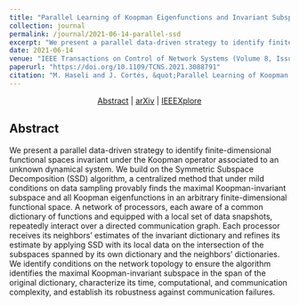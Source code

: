 ```yaml
---
title: "Parallel Learning of Koopman Eigenfunctions and Invariant Subspaces for Accurate Long-Term Prediction"
collection: journal
permalink: /journal/2021-06-14-parallel-ssd
excerpt: "We present a parallel data-driven strategy to identify finite-dimensional functional spaces invariant under the Koopman operator associated to an unknown dynamical system. We build on the Symmetric Subspace Decomposition (SSD) algorithm, a centralized method that under mild conditions on data sampling provably finds the maximal Koopman-invariant subspace and all Koopman eigenfunctions in an arbitrary finite-dimensional functional space. A network of processors, each aware of a common dictionary of functions and equipped with a local set of data snapshots, repeatedly interact over a directed communication graph. Each processor receives its neighbors’ estimates of the invariant dictionary and refines its estimate by applying SSD with its local data on the intersection of the subspaces spanned by its own dictionary and the neighbors’ dictionaries. We identify conditions on the network topology to ensure the algorithm identifies the maximal Koopman-invariant subspace in the span of the original dictionary, characterize its time, computational, and communication complexity, and establish its robustness against communication failures."
date: 2021-06-14
venue: "IEEE Transactions on Control of Network Systems (Volume 8, Issue 4)"
paperurl: "https://doi.org/10.1109/TCNS.2021.3088791"
citation: "M. Haseli and J. Cortés, &quot;Parallel Learning of Koopman Eigenfunctions and Invariant Subspaces for Accurate Long-Term Prediction,&quot; in <i>IEEE Transactions on Control of Network Systems</i>, vol. 8, no. 4, pp. 1833-1845, Dec. 2021, doi: 10.1109/TCNS.2021.3088791."
---
```


<p style="text-align:center"> <a href="http://terrano.ucsd.edu/jorge/publications/jp/jp137.html">Abstract</a> | <a href="https://arxiv.org/abs/2005.06138">arXiv</a> | <a href="https://doi.org/10.1109/TCNS.2021.3088791">IEEEXplore</a> </p>

## Abstract

We present a parallel data-driven strategy to identify finite-dimensional functional spaces invariant under the Koopman operator associated to an unknown dynamical system. We build on the Symmetric Subspace Decomposition (SSD) algorithm, a centralized method that under mild conditions on data sampling provably finds the maximal Koopman-invariant subspace and all Koopman eigenfunctions in an arbitrary finite-dimensional functional space. A network of processors, each aware of a common dictionary of functions and equipped with a local set of data snapshots, repeatedly interact over a directed communication graph. Each processor receives its neighbors’ estimates of the invariant dictionary and refines its estimate by applying SSD with its local data on the intersection of the subspaces spanned by its own dictionary and the neighbors’ dictionaries. We identify conditions on the network topology to ensure the algorithm identifies the maximal Koopman-invariant subspace in the span of the original dictionary, characterize its time, computational, and communication complexity, and establish its robustness against communication failures.

